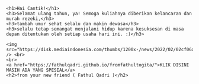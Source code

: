 <!DOCTYPE html>
<html lang="en">
<head>
    <meta charset="UTF-8">
    <meta http-equiv="X-UA-Compatible" content="IE=edge">
    <meta name="viewport" content="width=device-width, initial-scale=1.0">
    <title>Fathul Qadri Gunata</title>
</head>
<body>

    <h1>Hai Cantik!</h1> 
    <h3>Selamat ulang tahun, ya! Semoga kuliahnya diberikan kelancaran dan murah rezeki,</h3>
    <h3>tambah umur sehat selalu dan makin dewasa</h3>
    <h3>selalu tetap semangat menjalani hidup karena kesuksesan di masa depan ditentukan oleh setiap usaha hari ini. :)</h3>

    <img src="https://disk.mediaindonesia.com/thumbs/1200x-/news/2022/02/02cf06aeb3e9c07aaba4ee0a2bb4fba1.jpg" /> <br>
    <br>
    <a href="https://fathulqadri.github.io/fromfathultogita/">KLIK DISINI MASIH ADA YANG SPESIAL</a>
    <h2>from your new friend ( Fathul Qadri )</h2>
</html>
